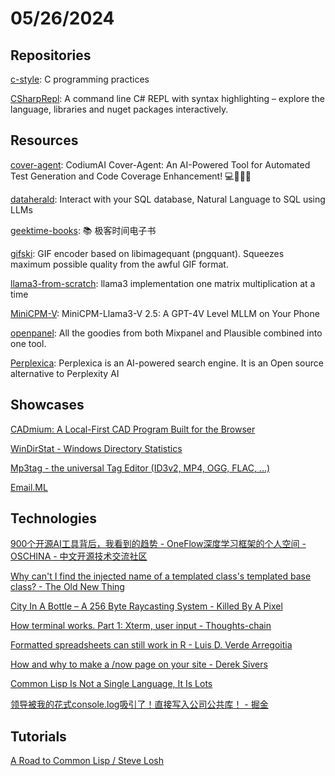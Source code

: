 # 05/26/2024

## Repositories
[c-style](https://github.com/mcinglis/c-style): C programming practices

[CSharpRepl](https://github.com/waf/CSharpRepl): A command line C# REPL with syntax highlighting – explore the language, libraries and nuget packages interactively.

## Resources
[cover-agent](https://github.com/Codium-ai/cover-agent): CodiumAI Cover-Agent: An AI-Powered Tool for Automated Test Generation and Code Coverage Enhancement! 💻🤖🧪🐞

[dataherald](https://github.com/Dataherald/dataherald): Interact with your SQL database, Natural Language to SQL using LLMs

[geektime-books](https://github.com/it-ebooks-0/geektime-books): 📚 极客时间电子书

[gifski](https://github.com/ImageOptim/gifski): GIF encoder based on libimagequant (pngquant). Squeezes maximum possible quality from the awful GIF format.

[llama3-from-scratch](https://github.com/naklecha/llama3-from-scratch): llama3 implementation one matrix multiplication at a time

[MiniCPM-V](https://github.com/OpenBMB/MiniCPM-V): MiniCPM-Llama3-V 2.5: A GPT-4V Level MLLM on Your Phone

[openpanel](https://github.com/Openpanel-dev/openpanel): All the goodies from both Mixpanel and Plausible combined into one tool.

[Perplexica](https://github.com/ItzCrazyKns/Perplexica): Perplexica is an AI-powered search engine. It is an Open source alternative to Perplexity AI

## Showcases
[CADmium: A Local-First CAD Program Built for the Browser](https://mattferraro.dev/posts/cadmium)

[WinDirStat - Windows Directory Statistics](https://windirstat.net/index.html)

[Mp3tag - the universal Tag Editor (ID3v2, MP4, OGG, FLAC, ...)](https://www.mp3tag.de/en/)

[Email.ML](https://email.ml/)

## Technologies
[900个开源AI工具背后，我看到的趋势 - OneFlow深度学习框架的个人空间 - OSCHINA - 中文开源技术交流社区](https://my.oschina.net/oneflow/blog/11151850)

[Why can't I find the injected name of a templated class's templated base class? - The Old New Thing](https://devblogs.microsoft.com/oldnewthing/20240517-00/?p=109774)

[City In A Bottle – A 256 Byte Raycasting System - Killed By A Pixel](https://frankforce.com/city-in-a-bottle-a-256-byte-raycasting-system/)

[How terminal works. Part 1: Xterm, user input - Thoughts-chain](https://kevroletin.github.io/terminal/2021/12/11/how-terminal-works-in.html)

[Formatted spreadsheets can still work in R - Luis D. Verde Arregoitia](https://luisdva.github.io/rstats/problematic-spreadsheets/)

[How and why to make a /now page on your site - Derek Sivers](https://sive.rs/now2)

[Common Lisp Is Not a Single Language, It Is Lots](https://aartaka.me/cl-is-lots)

[领导被我的花式console.log吸引了！直接写入公司公共库！ - 掘金](https://juejin.cn/post/7371716384847364147)

## Tutorials
[A Road to Common Lisp / Steve Losh](https://stevelosh.com/blog/2018/08/a-road-to-common-lisp/)
